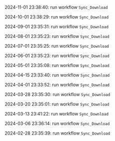 2024-11-01 23:38:40: run workflow `Sync_Download` 

2024-10-01 23:38:29: run workflow `Sync_Download` 

2024-09-01 23:35:31: run workflow `Sync_Download` 

2024-08-01 23:35:23: run workflow `Sync_Download` 

2024-07-01 23:35:25: run workflow `Sync_Download` 

2024-06-01 23:35:23: run workflow `Sync_Download` 

2024-05-01 23:35:08: run workflow `Sync_Download` 

2024-04-15 23:33:40: run workflow `Sync_Download` 

2024-04-01 23:33:52: run workflow `Sync_Download` 

2024-03-28 23:35:30: run workflow `Sync_Download` 

2024-03-20 23:35:01: run workflow `Sync_Download` 

2024-03-13 23:41:22: run workflow `Sync_Download` 

2024-03-06 23:36:14: run workflow `Sync_Download` 

2024-02-28 23:35:39: run workflow `Sync_Download` 


